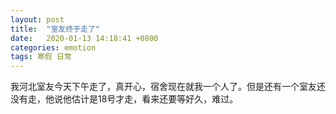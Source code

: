 ```yaml
---
layout: post
title:  "室友终于走了"
date:   2020-01-13 14:18:41 +0800
categories: emotion
tags: 寒假 日常
---
```



我河北室友今天下午走了，真开心，宿舍现在就我一个人了。但是还有一个室友还没有走，他说他估计是18号才走，看来还要等好久，难过。
